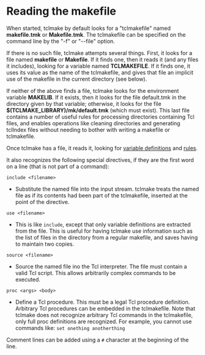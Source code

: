 # Reading the makefile

When started, tclmake by default looks for a "tclmakefile" named **makefile.tmk** or **Makefile.tmk**. The tclmakefile can be specified on the command line by the "-f" or "--file" option.

If there is no such file, tclmake attempts several things. First, it looks for a file named **makefile** or **Makefile**. If it finds one, then it reads it (and any files it includes), looking for a variable named **TCLMAKEFILE**. If it finds one, it uses its value as the name of the tclmakefile, and gives that file an implicit use of the makefile in the current directory (see below).

If neither of the above finds a file, tclmake looks for the environment variable **MAKELIB**. If it exists, then it looks for the file default.tmk in the directory given by that variable; otherwise, it looks for the file **$(TCLMAKE_LIBRARY)/mk/default.tmk** (which must exist). This last file contains a number of useful rules for processing directories containing Tcl files, and enables operations like cleaning directories and generating tclIndex files without needing to bother with writing a makefile or tclmakefile.

Once tclmake has a file, it reads it, looking for [variable definitions](./variables.md) and [rules](./rules.md).

It also recognizes the following special directives, if they are the first word on a line (that is not part of a command):

`include <filename>`
- Substitute the named file into the input stream.  tclmake treats the named file as if its contents had been part of the tclmakefile, inserted at the point of the directive.

`use <filename>`
- This is like `include`, except that only variable definitions are extracted from the file. This is useful for having tclmake use information such as the list of files in the directory from a regular makefile, and saves having to maintain two copies. 

`source <filename>`
- Source the named file ino the Tcl interpreter. The file must contain a valid Tcl script. This allows arbitrarily complex commands to be executed. 

`proc <args> <body>`
- Define a Tcl procedure. This must be a legal Tcl procedure definition. Arbitrary Tcl procedures can be embedded in the tclmakefile. Note that tclmake does not recognize arbitrary Tcl commands in the tclmakefile, only full proc definitions are recognized. For example, you cannot use commands like: `set onething anotherthing`

Comment lines can be added using a `#` character at the beginning of the line.